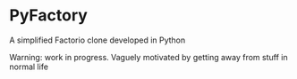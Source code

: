 # PyFactory
 A simplified Factorio clone developed in Python

 Warning: work in progress. Vaguely motivated by getting away from stuff in normal life
